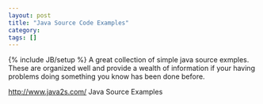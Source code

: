 ```yaml
---
layout: post
title: "Java Source Code Examples"
category:
tags: []
---
```

{% include JB/setup %}
A great collection of simple java source exmples. These are organized well and provide a wealth of information if your having problems doing something you know has been done before.

<a href="http://www.java2s.com/">http://www.java2s.com/ Java Source Examples</a>